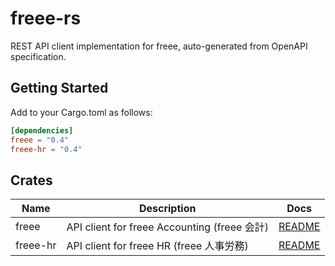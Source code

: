 # freee-rs
REST API client implementation for freee, auto-generated from OpenAPI specification.

## Getting Started
Add to your Cargo.toml as follows:

```toml
[dependencies]
freee = "0.4"
freee-hr = "0.4"
```

## Crates
| Name     | Description                                | Docs                             |
|----------|--------------------------------------------|----------------------------------|
| freee    | API client for freee Accounting (freee 会計) | [README](./accounting/README.md) |
| freee-hr | API client for freee HR (freee 人事労務)       | [README](./hr/README.md)         |
